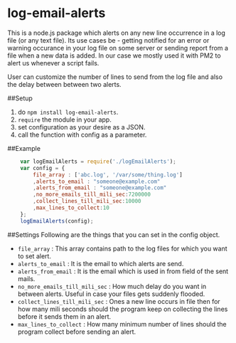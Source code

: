 # log-email-alerts

This is a node.js package which alerts on any new line occurrence in a log file (or any text file).
Its use cases be - getting notified for an error or warning occurance in your log file on some server or sending report from a file when a new data is added. In our case we mostly used it with PM2 to alert us whenever a script fails.

User can customize the number of lines to send from the log file and also the delay between between two alerts.

##Setup
  1. do `npm install log-email-alerts`.
  2. `require` the module in your app.
  3. set configuration as your desire as a JSON.
  4. call the function with config as a parameter.

##Example
  
````Javascript
    var logEmailAlerts = require('./logEmailAlerts');
    var config = {
        file_array : ['abc.log', '/var/some/thing.log']
        ,alerts_to_email : "someone@example.com"
        ,alerts_from_email : "someone@example.com"
        ,no_more_emails_till_mili_sec:7200000
        ,collect_lines_till_mili_sec:10000
        ,max_lines_to_collect:10
    };
    logEmailAlerts(config);
````

##Settings
Following are the things that you can set in the config object.
* `file_array` : This array contains path to the log files for which you want to set alert.
* `alerts_to_email` : It is the email to which alerts are send.
* `alerts_from_email` : It is the email which is used in from field of the sent mails.
* `no_more_emails_till_mili_sec` : How much delay do you want in between alerts. Useful in case your files gets suddenly flooded.
* `collect_lines_till_mili_sec` : Ones a new line occurs in file then for how many mili seconds should the program keep on collecting the lines before it sends them in an alert.
* `max_lines_to_collect` : How many minimum number of lines should the program collect before sending an alert.